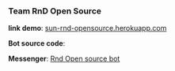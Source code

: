 ### Team RnD Open Source

**link demo**: [sun-rnd-opensource.herokuapp.com](https://sun-rnd-opensource.herokuapp.com)

**Bot source code**: []()

**Messenger**: [Rnd Open source bot](https://www.facebook.com/RnD-OpenSource-Bot-103426794416586/?modal=admin_todo_tour)
